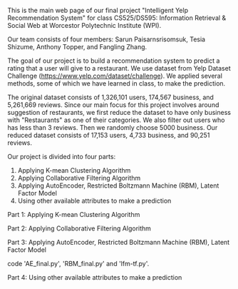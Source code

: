 This is the main web page of our final project "Intelligent Yelp Recommendation System" for class CS525/DS595: Information Retrieval & Social Web at Worcestor Polytechnic Institute (WPI).

Our team consists of four members: Sarun Paisarnsrisomsuk, Tesia Shizume, Anthony Topper, and Fangling Zhang.

The goal of our project is to build a recommendation system to predict a rating that a user will give to a restaurant. We use dataset from Yelp Dataset Challenge (https://www.yelp.com/dataset/challenge). We applied several methods, some of which we have learned in class, to make the prediction.

The original dataset consists of 1,326,101 users, 174,567 business, and 5,261,669 reviews. Since our main focus for this project involves around suggestion of restaurants, we first reduce the dataset to have only business with "Restaurants" as one of their categories. We also filter out users who has less than 3 reviews. Then we randomly choose 5000 business. Our reduced dataset consists of 17,153 users, 4,733 business, and 90,251 reviews.

Our project is divided into four parts:
1) Applying K-mean Clustering Algorithm
2) Applying Collaborative Filtering Algorithm
3) Applying AutoEncoder, Restricted Boltzmann Machine (RBM), Latent Factor Model
4) Using other available attributes to make a prediction



Part 1: Applying K-mean Clustering Algorithm




Part 2: Applying Collaborative Filtering Algorithm




Part 3: Applying AutoEncoder, Restricted Boltzmann Machine (RBM), Latent Factor Model

code 'AE_final.py', 'RBM_final.py' and 'lfm-tf.py'. 




Part 4: Using other available attributes to make a prediction
